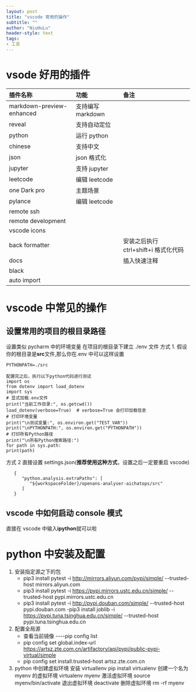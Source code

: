 ```yaml
---
layout: post
title: "vscode 常用的操作"
subtitle: ""
author: "NiuHuLu"
header-style: text
tags:
- 工具
---
```

# vsode 好用的插件
| 插件名称                  | 功能              | 备注                                 |
| :------------------------ | :---------------- | :----------------------------------- |
| markdown-preview-enhanced | 支持编写 markdown |                                      |
| reveal                    | 支持自动定位      |                                      |
| python                    | 运行 python       |                                      |
| chinese                   | 支持中文          |                                      |
| json                      | json 格式化       |                                      |
| jupyter                   | 支持 jupyter      |                                      |
| leetcode                  | 编辑 leetcode     |                                      |
| one Dark pro              | 主题场景          |                                      |
| pylance                   | 编辑 leetcode     |                                      |
| remote ssh                |                   |                                      |
| remote development        |                   |                                      |
| vscode icons              |                   |                                      |
| back formatter            |                   | 安装之后执行 ctrl+shift+i 格式化代码 |
| docs                      |                   | 插入快速注释                         |
| black                     |                   |                                      |
| auto import               |                   |                                      |
# vscode 中常见的操作
## 设置常用的项目的根目录路径
设置类似 pycharm 中的环境变量 在项目的根目录下建立 ./env 文件
方式 1.
假设你的根目录是**src**文件,那么你在.env 中可以这样设置
```
PYTHONPATH=./src

配置完之后，执行以下python代码进行测试
import os
from dotenv import load_dotenv
import sys
# 显式加载.env文件
print("当前工作目录:", os.getcwd())
load_dotenv(verbose=True)  # verbose=True 会打印加载信息
# 打印环境变量
print("\n测试变量:", os.environ.get("TEST_VAR"))
print("\nPYTHONPATH:", os.environ.get("PYTHONPATH"))
# 打印所有Python路径
print("\n所有Python搜索路径:")
for path in sys.path:
print(path)

```
方式 2
直接设置 settings.json(**推荐使用这种方式**，设置之后一定要重启 vscode)
```
   {
      "python.analysis.extraPaths": [
         "${workspaceFolder}/openans-analyser-aichatops/src"
      ]
   }
```
## vscode 中如何启动 console 模式
直接在 vscode 中输入**ipython**就可以啦
# python 中安装及配置
1. 安装指定源之下的包
   - pip3 install pytest -i <http://mirrors.aliyun.com/pypi/simple/> --trusted-host mirrors.aliyun.com
   - pip3 install pytest -i <https://pypi.mirrors.ustc.edu.cn/simple/> --trusted-host pypi.mirrors.ustc.edu.cn
   - pip3 install pytest -i <http://pypi.douban.com/simple/> --trusted-host pypi.douban.com
     -pip3 install joblib -i <https://pypi.tuna.tsinghua.edu.cn/simple/> --trusted-host pypi.tuna.tsinghua.edu.cn
2. 配置全局源
   - 查看当前镜像 ----pip config list
   - pip config set global.index-url <https://artsz.zte.com.cn/artifactory/api/pypi/public-pypi-virtual/simple>
   - pip config set install.trusted-host artsz.zte.com.cn
3. python 中创建虚拟环境
   安装 virtuallenv pip install virtualenv
   创建一个名为 myenv 的虚拟环境 virtualenv myenv
   激活虚拟环境 source myenv/bin/activate
   退出虚拟环境 deactivate
   删除虚拟环境 rm -rf myenv
